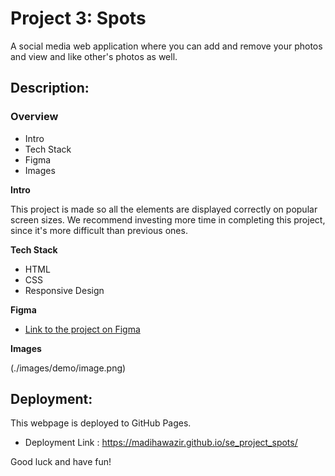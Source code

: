 # Project 3: Spots

A social media web application where you can add and remove your photos and view and like other's photos as well.

## Description:

### Overview

- Intro
- Tech Stack
- Figma
- Images

**Intro**

This project is made so all the elements are displayed correctly on popular screen sizes. We recommend investing more time in completing this project, since it's more difficult than previous ones.

**Tech Stack**

- HTML
- CSS
- Responsive Design

**Figma**

- [Link to the project on Figma](https://www.figma.com/file/BBNm2bC3lj8QQMHlnqRsga/Sprint-3-Project-%E2%80%94-Spots?type=design&node-id=2%3A60&mode=design&t=afgNFybdorZO6cQo-1)

**Images**

 (./images/demo/image.png)

## Deployment:

This webpage is deployed to GitHub Pages.

- Deployment Link : https://madihawazir.github.io/se_project_spots/

Good luck and have fun!
